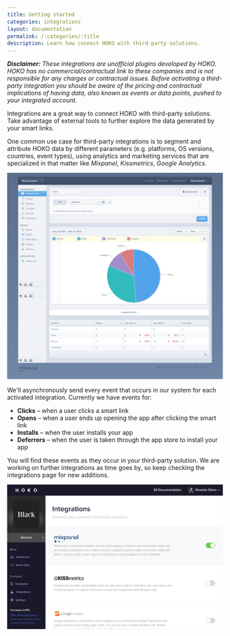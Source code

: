 ```yaml
---
title: Getting started
categories: integrations
layout: documentation
permalink: /:categories/:title
description: Learn how connect HOKO with third-party solutions.
---
```


***Disclaimer:** These integrations are unofficial plugins developed by HOKO. HOKO has no commercial/contractual link to these companies and is not responsible for any charges or contractual
issues. Before activating a third-party integration you should be aware of the pricing
and contractual implications of having data, also known as events or data points, pushed to your integrated account.*

Integrations are a great way to connect HOKO with third-party solutions. Take advantage of external
tools to further explore the data generated by your smart links.

One common use case for third-party integrations is to segment and attribute HOKO data by different parameters (e.g. platforms, OS versions, countries, event types), using analytics and marketing
services that are specialized in that matter like *Mixpanel*, *Kissmetrics*, *Google Analytics*.

![Mixpanel segmentation](/assets/images/mixpanel_piecharts.png)

We'll asynchronously send every event that occurs in our system for each activated integration.
Currently we have events for:

- **Clicks** – when a user clicks a smart link
- **Opens** – when a user ends up opening the app after clicking the smart link
- **Installs** – when the user installs your app
- **Deferrers** – when the user is taken through the app store to install your app

You will find these events as they occur in your third-party solution. We are working on further integrations as time goes by, so keep checking the integrations page for new additions.

![List of integrations](/assets/images/integrations.png)
